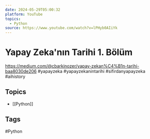 ```yaml
---
date: 2024-05-29T05:00:32
platform: YouTube
topics:
  - Python
source: https://www.youtube.com/watch?v=lPHyb0AIiYk
---
```

# Yapay Zeka'nın Tarihi 1. Bölüm

https://medium.com/@cbarkinozer/yapay-zekan%C4%B1n-tarihi-baa8030de206
#yapayzeka #yapayzekanintarihi #sifirdanyapayzeka #aihistory

## Topics
- [[Python]]

## Tags
#Python